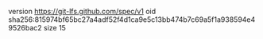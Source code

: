 version https://git-lfs.github.com/spec/v1
oid sha256:815974bf65bc27a4adf52f4d1ca9e5c13bb474b7c69a5f1a938594e49526bac2
size 15
